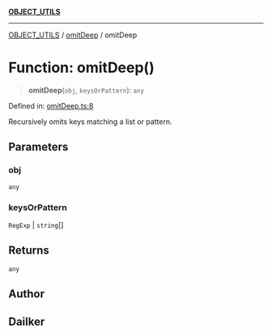 [**OBJECT_UTILS**](../../README.md)

***

[OBJECT_UTILS](../../README.md) / [omitDeep](../README.md) / omitDeep

# Function: omitDeep()

> **omitDeep**(`obj`, `keysOrPattern`): `any`

Defined in: [omitDeep.ts:8](https://github.com/dailker/everyutil/blob/8aea75a123d1c8f9816646c45d1769cd1efa4eac/src/object/omitDeep.ts#L8)

Recursively omits keys matching a list or pattern.

## Parameters

### obj

`any`

### keysOrPattern

`RegExp` | `string`[]

## Returns

`any`

## Author

## Dailker

